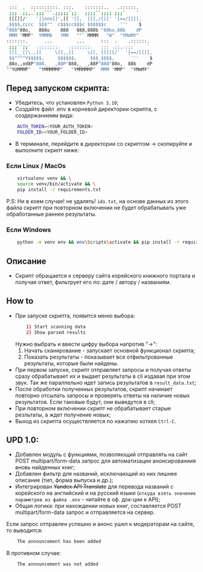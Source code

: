 ```bash
 :::  .  ::::::::::. :::.    :::::::..   .::::::. 
 ;;; .;;,.`;;;```.;;;;;`;;   ;;;;``;;;; ;;;`    ` 
 [[[[[/'   `]]nnn]]',[[ '[[,  [[[,/[[[' '[==/[[[[,
_$$$$,cccc  $$$""  c$$$cc$$$c $$$$$$c     '''    $
"888"88o,   888o    888   888,888b "88bo,88b    dP
 MMM "MMP"  YMMMb   YMM   ""` MMMM   "W"  "YMmMY" 
:::::::.      ...         ...      :::  .    .::::::. 
 ;;;'';;'  .;;;;;;;.   .;;;;;;;.   ;;; .;;,.;;;`    ` 
 [[[__[[\.,[[     \[[,,[[     \[[, [[[[[/'  '[==/[[[[,
 $$""""Y$$$$$,     $$$$$$,     $$$_$$$$,      '''    $
_88o,,od8P"888,_ _,88P"888,_ _,88P"888"88o,  88b    dP
""YUMMMP"   "YMMMMMP"   "YMMMMMP"  MMM "MMP"  "YMmMY" 
```

## Перед запуском скрипта:
- Убедитесь, что установлен `Python 3.10`;
- Создайте файл .env в корневой директории скрипта, с создержаниемм вида:
```bash
    AUTH_TOKEN=<YOUR_AUTH_TOKEN>
    FOLDER_ID=<YOUR_FOLDER_ID>
```
- В терминале, перейдите в директории со скриптом -> скопируйте и выполните скрипт ниже:

### Если Linux / MacOs
```bash
    virtualenv venv && \
    source venv/bin/activate && \
    pip install -r requirements.txt
```
P.S: Ни в коем случае! не удалять! `ids.txt`, на основе данных из этого файла скрипт при повторном включении не будет обрабатывать уже обработанные раннее результаты.

### Если Windows
```bash
    python -m venv env && env\Scripts\activate && pip install -r requirements.txt
```
## Описание
- Cкрипт обращается к серверу сайта корейского книжного портала и получая ответ, фильтрует его по: дате / автору / названиям.

## How to
- При запуске скрипта, появится меню выбора:
  ```bash
      1) Start scanning data
      2) Show parsed results
  ```
  Нужно выбрать и ввести цифру выбора напротив "->":
  1) Начать сканирование - запускает основной функционал скрипта;
  2) Показать результаты - показывает все отфильтрованные результаты, которые были найдены.
- При первом запуске, скрипт отправляет запросы и получая ответы сразу обрабатывает их и выдает результаты в cli издавая при этом звук. Так же параллельно идет запись результатов в `result_data.txt`;
- После обработки полученных результатов, скрипт начинает повторно отсылать запросы и проверять ответы на наличие новых результатов. Если таковые будут, они выведутся в cli;
- При повторном включении скрипт не обрабатывает старые резльтаты, а ждет получение новых;
- Выход из скрипта осуществляется по нажатию хоткея `Ctrl-C`.

## UPD 1.0:
- Добавлен модуль с функциями, позволяющий отправлять на сайт POST multipart/form-data запрос для автоматизации анонсированиия вновь найденных книг;
- Добавлен фильтр для названий, исключающий из них лишнее описание (тип, форма выпуска и др.);
- Интегрирован ~~Yandex API Translate~~ для перевода названий с корейского на английский и на русский языки (`откуда взять значение параметров из файла .env` - читайте в оф. док-ции к API);
- Общая логика: при нахождении новых книг, составляется POST multipart/form-data запрос и отправляется на сервер. 

Если запрос отправлен успешно и анонс ушел к модераторам на сайте, то выводится:
```bash
    The announcement has been added
```
В противном случае:
```bash
    The announcement was not added
```
